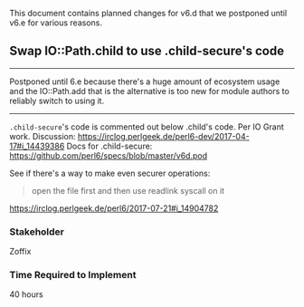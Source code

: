 
This document contains planned changes for v6.d that we postponed until v6.e
for various reasons.

## Swap IO::Path.child to use .child-secure's code

----

Postponed until 6.e because there's a huge amount of ecosystem usage
and the IO::Path.add that is the alternative is too new for module
authors to reliably switch to using it.

----

`.child-secure`'s code is commented out below .child's code. Per IO Grant work.
Discussion: https://irclog.perlgeek.de/perl6-dev/2017-04-17#i_14439386
Docs for .child-secure: https://github.com/perl6/specs/blob/master/v6d.pod

See if there's a way to make even securer operations:

> open the file first and then use readlink syscall on it

https://irclog.perlgeek.de/perl6/2017-07-21#i_14904782

### Stakeholder

Zoffix

### Time Required to Implement

40 hours


